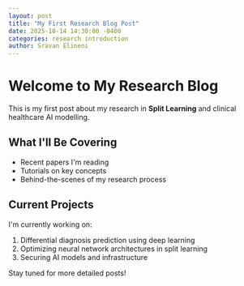 ```yaml
---
layout: post
title: "My First Research Blog Post"
date: 2025-10-14 14:30:00 -0400
categories: research introduction
author: Sravan Elineni
---
```


# Welcome to My Research Blog

This is my first post about my research in **Split Learning** and clinical healthcare AI modelling.

## What I'll Be Covering

- Recent papers I'm reading
- Tutorials on key concepts
- Behind-the-scenes of my research process

## Current Projects

I'm currently working on:

1. Differential diagnosis prediction using deep learning
2. Optimizing neural network architectures in split learning
3. Securing AI models and infrastructure

Stay tuned for more detailed posts!